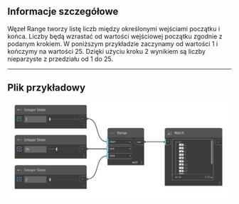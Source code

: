## Informacje szczegółowe
Węzeł Range tworzy listę liczb między określonymi wejściami początku i końca. Liczby będą wzrastać od wartości wejściowej początku zgodnie z podanym krokiem. W poniższym przykładzie zaczynamy od wartości 1 i kończymy na wartości 25. Dzięki użyciu kroku 2 wynikiem są liczby nieparzyste z przedziału od 1 do 25.
___
## Plik przykładowy

![Range](./CoreNodeModels.Range_img.jpg)

